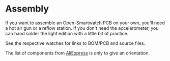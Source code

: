 # Assembly

If you want to assemble an Open-Smartwatch PCB on your own, you'll need a hot air gun or a reflow station.
If you don't need the accelerometer, you can hand solder the light edition with a little bit of practice.

See the respective watches for links to BOM/PCB and source files.

The list of components from [AliExpress](aliexpress.md) is only to give an orientation.
